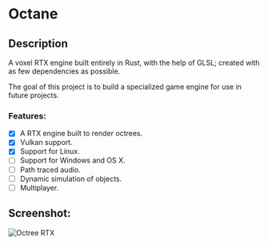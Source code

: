 # Octane

## Description

A voxel RTX engine built entirely in Rust, with the help of GLSL; created with as few dependencies as possible.

The goal of this project is to build a specialized game engine for use in future projects.

### Features:

- [x] A RTX engine built to render octrees.
- [x] Vulkan support.
- [x] Support for Linux.
- [ ] Support for Windows and OS X.
- [ ] Path traced audio.
- [ ] Dynamic simulation of objects.
- [ ] Multiplayer.

## Screenshot:
![Octree RTX](https://i.imgur.com/DrViInUl.png)
